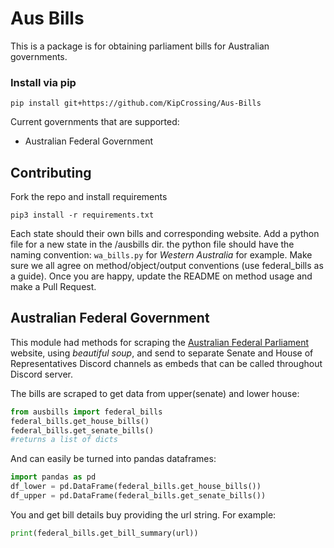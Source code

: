 # Aus Bills

This is a package is for obtaining parliament bills for Australian governments.

### Install via pip

```
pip install git+https://github.com/KipCrossing/Aus-Bills
```

Current governments that are supported:

- Australian Federal Government

## Contributing

Fork the repo and install requirements

```
pip3 install -r requirements.txt
```

Each state should their own bills and corresponding website. Add a python file for a new state in the /ausbills dir. the python file should have the naming convention: `wa_bills.py` for *Western Australia* for example. Make sure we all agree on method/object/output conventions (use federal_bills as a guide). Once you are happy, update the README on method usage and make a Pull Request.

## Australian Federal Government

This module had methods for scraping the [Australian Federal Parliament](https://www.aph.gov.au/Parliamentary_Business/Bills_Legislation/Bills_Lists/Details_page?blsId=legislation%2fbillslst%2fbillslst_c203aa1c-1876-41a8-bc76-1de328bdb726) website, using _beautiful soup_, and send to separate Senate and House of Representatives Discord channels as embeds that can be called throughout Discord server.

The bills are scraped to get data from upper(senate) and lower house:

```python
from ausbills import federal_bills
federal_bills.get_house_bills()
federal_bills.get_senate_bills()
#returns a list of dicts
```

And can easily be turned into pandas dataframes:

```python
import pandas as pd
df_lower = pd.DataFrame(federal_bills.get_house_bills())
df_upper = pd.DataFrame(federal_bills.get_senate_bills())
```

You and get bill details buy providing the url string. For example:

```python
print(federal_bills.get_bill_summary(url))
```
